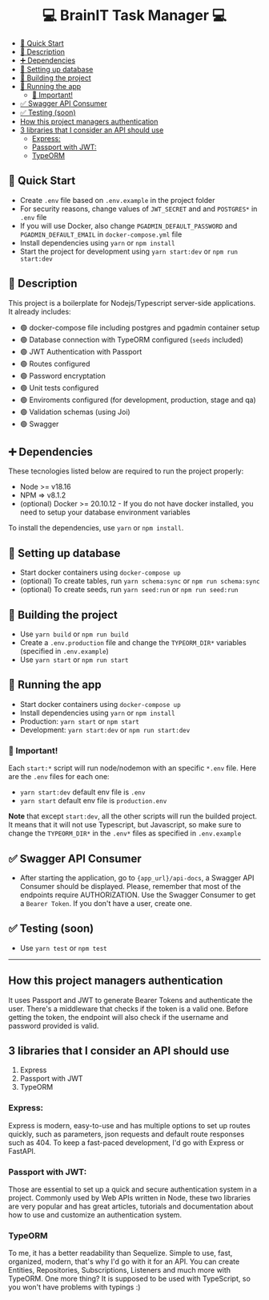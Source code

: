 <h1 align="center"> 
	💻 BrainIT Task Manager 💻
</h1>

- [🏃 Quick Start](#-quick-start)
- [📝 Description](#-description)
- [➕ Dependencies](#-dependencies)
- [📁 Setting up database](#-setting-up-database)
- [🔨 Building the project](#-building-the-project)
- [🚀 Running the app](#-running-the-app)
  - [🔸 Important!](#-important)
- [✅ Swagger API Consumer](#-swagger-api-consumer)
- [✅ Testing (soon)](#-testing-soon)
- [How this project managers authentication](#how-this-project-managers-authentication)
- [3 libraries that I consider an API should use](#3-libraries-that-i-consider-an-api-should-use)
  - [Express:](#express)
  - [Passport with JWT:](#passport-with-jwt)
  - [TypeORM](#typeorm)

## 🏃 Quick Start

- Create `.env` file based on `.env.example` in the project folder
- For security reasons, change values of `JWT_SECRET` and and `POSTGRES*` in `.env` file
- If you will use Docker, also change `PGADMIN_DEFAULT_PASSWORD` and `PGADMIN_DEFAULT_EMAIL` in `docker-compose.yml` file
- Install dependencies using `yarn` or `npm install`
- Start the project for development using `yarn start:dev` or `npm run start:dev`

## 📝 Description

This project is a boilerplate for Nodejs/Typescript server-side applications. It already includes:

- 🟢 docker-compose file including postgres and pgadmin container setup
- 🟢 Database connection with TypeORM configured (`seeds` included)
- 🟢 JWT Authentication with Passport
- 🟢 Routes configured
- 🟢 Password encryptation
- 🟢 Unit tests configured
- 🟢 Enviroments configured (for development, production, stage and qa)
- 🟢 Validation schemas (using Joi)
- 🟢 Swagger

## ➕ Dependencies

These tecnologies listed below are required to run the project properly:

- Node >= v18.16
- NPM => v8.1.2
- (optional) Docker >= 20.10.12 - If you do not have docker installed, you need to setup your database environment variables

To install the dependencies, use `yarn` or `npm install`.

## 📁 Setting up database

- Start docker containers using `docker-compose up`
- (optional) To create tables, run `yarn schema:sync` or `npm run schema:sync`
- (optional) To create seeds, run `yarn seed:run` or `npm run seed:run`

## 🔨 Building the project

- Use `yarn build` or `npm run build`
- Create a `.env.production` file and change the `TYPEORM_DIR*` variables (specified in `.env.example`)
- Use `yarn start` or `npm run start`

## 🚀 Running the app

- Start docker containers using `docker-compose up`
- Install dependencies using `yarn` or `npm install`
- Production: `yarn start` or `npm start`
- Development: `yarn start:dev` or `npm run start:dev`

### 🔸 Important!

Each `start:*` script will run node/nodemon with an specific `*.env` file. Here are the `.env` files for each one:

- `yarn start:dev` default env file is `.env`
- `yarn start` default env file is `production.env`

**Note** that except `start:dev`, all the other scripts will run
the builded project. It means that it will not use Typescript, but Javascript, so make sure to change the `TYPEORM_DIR*` in the `.env*` files as specified in `.env.example`

## ✅ Swagger API Consumer

- After starting the application, go to `{app_url}/api-docs`, a Swagger API Consumer should be displayed. Please, remember that most of the endpoints require AUTHORIZATION. Use the Swagger Consumer to get a `Bearer Token`. If you don't have a user, create one.

## ✅ Testing (soon)

- Use `yarn test` or `npm test`

---

## How this project managers authentication

It uses Passport and JWT to generate Bearer Tokens and authenticate the user. There's a middleware that checks if the token is a valid one. Before getting the token, the endpoint will also check if the username and password provided is valid.

## 3 libraries that I consider an API should use

1. Express
2. Passport with JWT
3. TypeORM

### Express:

Express is modern, easy-to-use and has multiple options to set up routes quickly, such as parameters, json requests and default route responses such as 404. To keep a fast-paced development, I'd go with Express or FastAPI.

### Passport with JWT:

Those are essential to set up a quick and secure authentication system in a project. Commonly used by Web APIs written in Node, these two libraries are very popular and has great articles, tutorials and documentation about how to use and customize an authentication system.

### TypeORM

To me, it has a better readability than Sequelize. Simple to use, fast, organized, modern, that's why I'd go with it for an API. You can create Entities, Repositories, Subscriptions, Listeners and much more with TypeORM. One more thing? It is supposed to be used with TypeScript, so you won't have problems with typings :)
